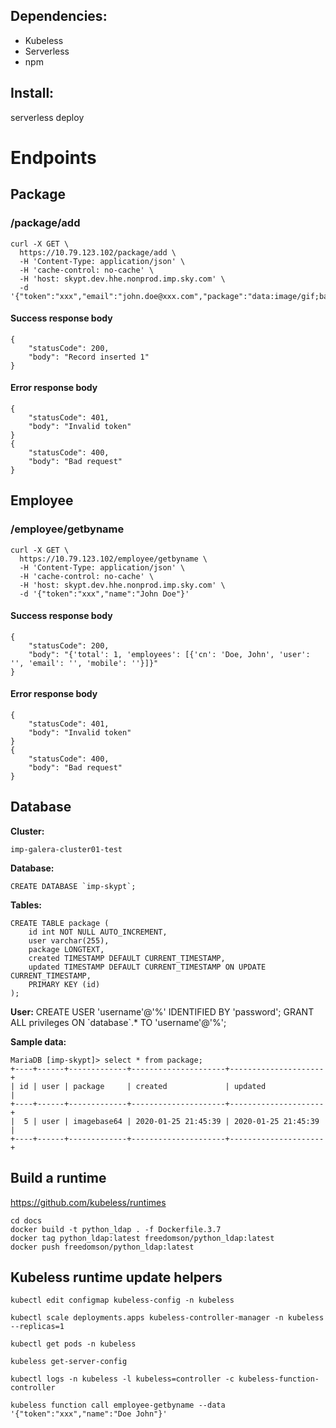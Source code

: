 ## Dependencies:
* Kubeless
* Serverless
* npm

## Install:
serverless deploy

# Endpoints

## Package

### /package/add
```
curl -X GET \
  https://10.79.123.102/package/add \
  -H 'Content-Type: application/json' \
  -H 'cache-control: no-cache' \
  -H 'host: skypt.dev.hhe.nonprod.imp.sky.com' \
  -d '{"token":"xxx","email":"john.doe@xxx.com","package":"data:image/gif;base64,R0lGODlh..."}'
```

#### Success response body
```
{
    "statusCode": 200,
    "body": "Record inserted 1"
}
```

#### Error response body
```
{
    "statusCode": 401,
    "body": "Invalid token"
}
{
    "statusCode": 400,
    "body": "Bad request"
}
```

## Employee

### /employee/getbyname
```
curl -X GET \
  https://10.79.123.102/employee/getbyname \
  -H 'Content-Type: application/json' \
  -H 'cache-control: no-cache' \
  -H 'host: skypt.dev.hhe.nonprod.imp.sky.com' \
  -d '{"token":"xxx","name":"John Doe"}'
```

#### Success response body
```
{
    "statusCode": 200,
    "body": "{'total': 1, 'employees': [{'cn': 'Doe, John', 'user': '', 'email': '', 'mobile': ''}]}"
}
```

#### Error response body
```
{
    "statusCode": 401,
    "body": "Invalid token"
}
{
    "statusCode": 400,
    "body": "Bad request"
}
```

## Database
**Cluster:**
```
imp-galera-cluster01-test
```
**Database:**
```
CREATE DATABASE `imp-skypt`;
```
**Tables:** 
```
CREATE TABLE package (
    id int NOT NULL AUTO_INCREMENT,
    user varchar(255),
    package LONGTEXT,
    created TIMESTAMP DEFAULT CURRENT_TIMESTAMP,
    updated TIMESTAMP DEFAULT CURRENT_TIMESTAMP ON UPDATE CURRENT_TIMESTAMP,
    PRIMARY KEY (id)
);
```
**User:** 
CREATE USER 'username'@'%' IDENTIFIED BY 'password';
GRANT ALL privileges ON \`database\`.* TO 'username'@'%';

**Sample data:**
```
MariaDB [imp-skypt]> select * from package;
+----+------+-------------+---------------------+---------------------+
| id | user | package     | created             | updated             |
+----+------+-------------+---------------------+---------------------+
|  5 | user | imagebase64 | 2020-01-25 21:45:39 | 2020-01-25 21:45:39 |
+----+------+-------------+---------------------+---------------------+
```

## Build a runtime
https://github.com/kubeless/runtimes
```
cd docs
docker build -t python_ldap . -f Dockerfile.3.7
docker tag python_ldap:latest freedomson/python_ldap:latest
docker push freedomson/python_ldap:latest
```

## Kubeless runtime update helpers
```
kubectl edit configmap kubeless-config -n kubeless
```
```
kubectl scale deployments.apps kubeless-controller-manager -n kubeless --replicas=1
```
```
kubectl get pods -n kubeless
```
```
kubeless get-server-config
```
```
kubectl logs -n kubeless -l kubeless=controller -c kubeless-function-controller
```
```
kubeless function call employee-getbyname --data '{"token":"xxx","name":"Doe John"}'
```

